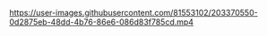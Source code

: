 


https://user-images.githubusercontent.com/81553102/203370550-0d2875eb-48dd-4b76-86e6-086d83f785cd.mp4

